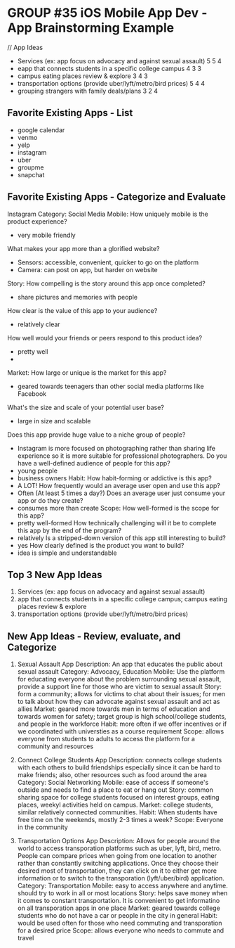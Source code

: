 GROUP #35 iOS
Mobile App Dev - App Brainstorming Example
===

// App Ideas
- Services (ex: app focus on advocacy and against sexual assault)  5 5 4
- eapp that connects students in a specific college campus 4 3 3
- campus eating places review & explore 3 4 3
- transportation options (provide uber/lyft/metro/bird prices) 5 4 4
- grouping strangers with family deals/plans 3 2 4

## Favorite Existing Apps - List
- google calendar
- venmo
- yelp
- instagram
- uber
- groupme
- snapchat


## Favorite Existing Apps - Categorize and Evaluate
Instagram
Category: Social Media
Mobile: How uniquely mobile is the product experience?
- very mobile friendly

What makes your app more than a glorified website?
- Sensors: accessible, convenient, quicker to go on the platform
- Camera: can post on app, but harder on website

Story: How compelling is the story around this app once completed?
- share pictures and memories with people

How clear is the value of this app to your audience?
- relatively clear

How well would your friends or peers respond to this product idea?
- pretty well
- 
Market: How large or unique is the market for this app?
- geared towards teenagers than other social media platforms like Facebook

What's the size and scale of your potential user base?
- large in size and scalable

Does this app provide huge value to a niche group of people?
- Instagram is more focused on photographing rather than sharing life experience so it is more suitable for professional photographers.
Do you have a well-defined audience of people for this app?
- young people
- business owners
Habit: How habit-forming or addictive is this app?
- A LOT!
How frequently would an average user open and use this app?
- Often (At least 5 times a day?)
Does an average user just consume your app or do they create?
- consumes more than create
Scope: How well-formed is the scope for this app?
- pretty well-formed 
How technically challenging will it be to complete this app by the end of the program?
- relatively 
Is a stripped-down version of this app still interesting to build?
- yes
How clearly defined is the product you want to build?
- idea is simple and understandable
## Top 3 New App Ideas
1. Services (ex: app focus on advocacy and against sexual assault) 
2. app that connects students in a specific college campus; campus eating places review & explore 
3. transportation options (provide uber/lyft/metro/bird prices) 

## New App Ideas - Review, evaluate, and Categorize
1. Sexual Assault App
Description: An app that educates the public about sexual assault
Category: Advocacy, Education
Mobile: Use the platform for educating everyone about the problem surrounding sexual assault, provide a support line for those who are victim to sexual assault
Story: form a community; allows for victims to chat about their issues; for men to talk about how they can advocate against sexual assault and act as allies
Market: geared more towards men in terms of education and towards women for safety; target group is high school/college students, and people in the workforce
Habit: more often if we offer incentives or if we coordinated with universties as a course requirement
Scope: allows everyone from students to adults to access the platform for a community and resources

2. Connect College Students App
Description: connects college students with each others to build friendships especially since it can be hard to make friends; also, other resources such as food around the area
Category: Social Networking
Mobile: ease of access if someone's outside and needs to find a place to eat or hang out
Story: common sharing space for college students focused on interest groups, eating places, weekyl activities held on campus.
Market: college students, similar relatively connected communities.
Habit: When students have free time on the weekends, mostly 2-3 times a week?
Scope: Everyone in the community

3. Transportation Options App
Description: Allows for people around the world to access transporation platforms such as uber, lyft, bird, metro. People can compare prices when going from one location to another rather than constantly switching applications. Once they choose their desired most of transportation, they can click on it to either get more information or to switch to the transporation (lyft/uber/bird) application.
Category: Transportation
Mobile: easy to access anywhere and anytime. should try to work in all or most locations
Story: helps save money when it comes to constant transportation. It is convenient to get informatino on all transporation apps in one place 
Market: geared towards college students who do not have a car or people in the city in general
Habit: would be used often for those who need commuting and transporation for a desired price
Scope: allows everyone who needs to commute and travel
